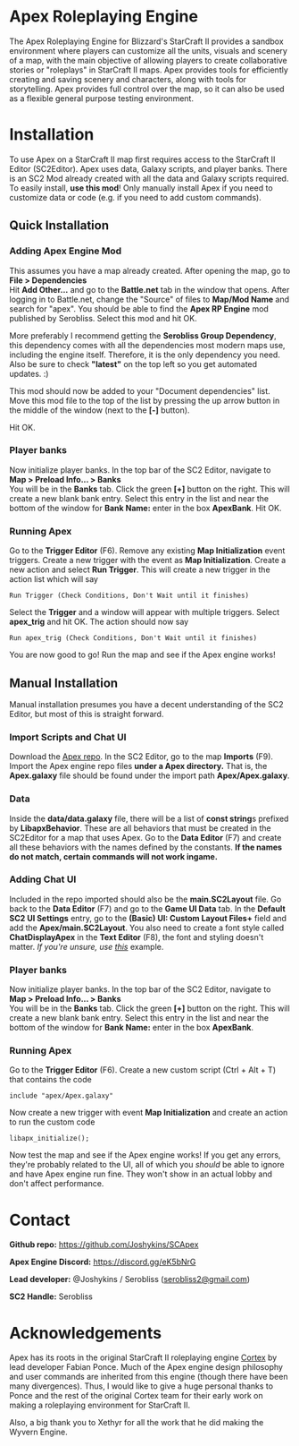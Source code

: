 # Apex Roleplaying Engine
The Apex Roleplaying Engine for Blizzard's StarCraft II provides a sandbox
environment where players can customize all the units, visuals and scenery of
a map, with the main objective of allowing players to create collaborative
stories or "roleplays" in StarCraft II maps. Apex provides tools for
efficiently creating and saving scenery and characters, along with tools for
storytelling. Apex provides full control over the map, so it can also be used
as a flexible general purpose testing environment.  

# Installation
To use Apex on a StarCraft II map first requires access to the
StarCraft II Editor (SC2Editor). Apex uses data, Galaxy scripts,
and player banks. There is an SC2 Mod already created
with all the data and Galaxy scripts required. To easily install, **use this
mod**! Only manually install Apex if you need to customize data or code
(e.g. if you need to add custom commands).

## Quick Installation
### Adding Apex Engine Mod
This assumes you have a map already created. After opening the map, go to  
**File > Dependencies**  
Hit **Add Other...** and go to the **Battle.net** tab in the window that opens.
After logging in to Battle.net, change the "Source" of files to
**Map/Mod Name** and search for "apex". You should be able to find the
**Apex RP Engine** mod published by Serobliss. Select this mod and hit OK.  

More preferably I recommend getting the **Serobliss Group Dependency**, this dependency comes with all the dependencies most
modern maps use, including the engine itself. Therefore, it is the only dependency you need. Also be sure to check **"latest"** on the top left so you get automated updates. :) 

This mod should now be added to your "Document dependencies" list. Move this
mod file to the top of the list by pressing the up arrow button in the
middle of the window (next to the **[-]** button).  

Hit OK.

### Player banks
Now initialize player banks. In the top bar of the SC2 Editor, navigate to  
**Map > Preload Info... > Banks**  
You will be in the **Banks** tab. Click the green **[+]** button on the right.
This will create a new blank bank entry. Select this entry in the list and
near the bottom of the window for **Bank Name:** enter in the box
**ApexBank**. Hit OK.

### Running Apex
Go to the **Trigger Editor** (F6). Remove any existing **Map Initialization** event triggers. Create a new trigger with the event as **Map Initialization**. Create a new action and select **Run Trigger**. This will create a new trigger
in the action list which will say
```
Run Trigger (Check Conditions, Don't Wait until it finishes)
```
Select the **Trigger** and a window will appear with multiple triggers. Select
**apex_trig** and hit OK. The action should now say
```
Run apex_trig (Check Conditions, Don't Wait until it finishes)
```

You are now good to go! Run the map and see if the Apex engine works!

## Manual Installation
Manual installation presumes you have a decent understanding of the SC2 Editor, but most of this is straight forward.

### Import Scripts and Chat UI
Download the [Apex repo](https://github.com/Joshykins/SCApex). In the
SC2 Editor, go to the map **Imports** (F9). Import the Apex engine repo
files **under a Apex directory.** That is, the **Apex.galaxy** file should
be found under the import path **Apex/Apex.galaxy**.  

### Data
Inside the **data/data.galaxy** file, there will be a list of **const string**s
prefixed by **LibapxBehavior**. These are all behaviors that must be
created in the SC2Editor for a map that uses Apex. Go to the **Data Editor**
(F7) and create all these behaviors with the names defined by the constants.
**If the names do not match, certain commands will not work ingame.**

### Adding Chat UI
Included in the repo imported should also be the **main.SC2Layout** file. Go back to the **Data Editor** (F7)
and go to the **Game UI Data** tab. In the **Default SC2 UI Settings** entry,
go to the **(Basic) UI: Custom Layout Files+** field and add the
**Apex/main.SC2Layout**.
You also need to create a font style called **ChatDisplayApex** in the **Text  Editor** (F8), the font and styling doesn't matter.
*If you're unsure, use [this](https://i.imgur.com/bCGVKjn.png)* example.

### Player banks
Now initialize player banks. In the top bar of the SC2 Editor, navigate to  
**Map > Preload Info... > Banks**  
You will be in the **Banks** tab. Click the green **[+]** button on the right.
This will create a new blank bank entry. Select this entry in the list and
near the bottom of the window for **Bank Name:** enter in the box
**ApexBank**.

### Running Apex
Go to the **Trigger Editor** (F6). Create a new custom script (Ctrl + Alt + T)
that contains the code
```
include "apex/Apex.galaxy"
```

Now create a new trigger with event **Map Initialization** and create an action
to run the custom code
```
libapx_initialize();
```

Now test the map and see if the Apex engine works!
If you get any errors, they're probably related to the UI, all of which you *should* be able to ignore and have Apex engine run fine. They won't show in an actual lobby and don't affect performance.


# Contact
**Github repo:** https://github.com/Joshykins/SCApex  

**Apex Engine Discord:** https://discord.gg/eK5bNrG  

**Lead developer:** @Joshykins / Serobliss (serobliss2@gmail.com)  

**SC2 Handle:** Serobliss  



# Acknowledgements
Apex has its roots in the original StarCraft II roleplaying engine
[Cortex](https://github.com/FabianPonce/CortexEngine) by lead developer
Fabian Ponce. Much of the Apex engine design philosophy and user commands are
inherited from this engine (though there have been many divergences).
Thus, I would like to give a huge personal thanks to Ponce and the rest of the
original Cortex team for their early work on making a roleplaying environment
for StarCraft II.

Also, a big thank you to Xethyr for all the work that he did making the Wyvern Engine.